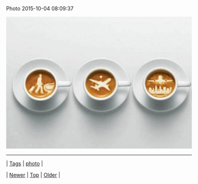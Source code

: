 <!--
title: Photo 2015-10-04 08
date: 2020-06-28T15:27:00.093Z
tags: photo
-->


Photo 2015-10-04 08:09:37

![](130461383081-0.jpg)

<!--BOTTOM-POST-NAVIGATION-->
---

| [Tags](tags.md) | [photo](tag-photo.md) |

| [Newer](130458837305.md) | [Top](index.md) | [Older](130497272019.md) |